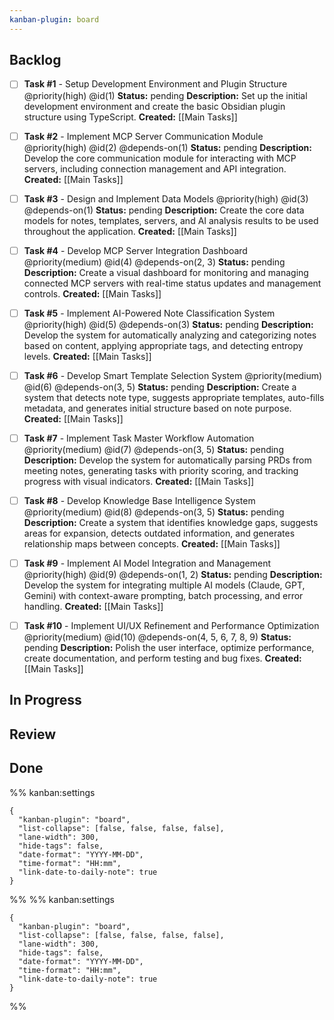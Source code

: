```yaml
---
kanban-plugin: board
---
```


## Backlog
- [ ] **Task #1** - Setup Development Environment and Plugin Structure
  @priority(high)
  @id(1)
  **Status:** pending
  **Description:** Set up the initial development environment and create the basic Obsidian plugin structure using TypeScript.
  **Created:** [[Main Tasks]]

- [ ] **Task #2** - Implement MCP Server Communication Module
  @priority(high)
  @id(2)
  @depends-on(1)
  **Status:** pending
  **Description:** Develop the core communication module for interacting with MCP servers, including connection management and API integration.
  **Created:** [[Main Tasks]]

- [ ] **Task #3** - Design and Implement Data Models
  @priority(high)
  @id(3)
  @depends-on(1)
  **Status:** pending
  **Description:** Create the core data models for notes, templates, servers, and AI analysis results to be used throughout the application.
  **Created:** [[Main Tasks]]

- [ ] **Task #4** - Develop MCP Server Integration Dashboard
  @priority(medium)
  @id(4)
  @depends-on(2, 3)
  **Status:** pending
  **Description:** Create a visual dashboard for monitoring and managing connected MCP servers with real-time status updates and management controls.
  **Created:** [[Main Tasks]]

- [ ] **Task #5** - Implement AI-Powered Note Classification System
  @priority(high)
  @id(5)
  @depends-on(3)
  **Status:** pending
  **Description:** Develop the system for automatically analyzing and categorizing notes based on content, applying appropriate tags, and detecting entropy levels.
  **Created:** [[Main Tasks]]

- [ ] **Task #6** - Develop Smart Template Selection System
  @priority(medium)
  @id(6)
  @depends-on(3, 5)
  **Status:** pending
  **Description:** Create a system that detects note type, suggests appropriate templates, auto-fills metadata, and generates initial structure based on note purpose.
  **Created:** [[Main Tasks]]

- [ ] **Task #7** - Implement Task Master Workflow Automation
  @priority(medium)
  @id(7)
  @depends-on(3, 5)
  **Status:** pending
  **Description:** Develop the system for automatically parsing PRDs from meeting notes, generating tasks with priority scoring, and tracking progress with visual indicators.
  **Created:** [[Main Tasks]]

- [ ] **Task #8** - Develop Knowledge Base Intelligence System
  @priority(medium)
  @id(8)
  @depends-on(3, 5)
  **Status:** pending
  **Description:** Create a system that identifies knowledge gaps, suggests areas for expansion, detects outdated information, and generates relationship maps between concepts.
  **Created:** [[Main Tasks]]

- [ ] **Task #9** - Implement AI Model Integration and Management
  @priority(high)
  @id(9)
  @depends-on(1, 2)
  **Status:** pending
  **Description:** Develop the system for integrating multiple AI models (Claude, GPT, Gemini) with context-aware prompting, batch processing, and error handling.
  **Created:** [[Main Tasks]]

- [ ] **Task #10** - Implement UI/UX Refinement and Performance Optimization
  @priority(medium)
  @id(10)
  @depends-on(4, 5, 6, 7, 8, 9)
  **Status:** pending
  **Description:** Polish the user interface, optimize performance, create documentation, and perform testing and bug fixes.
  **Created:** [[Main Tasks]]



## In Progress

## Review

## Done

%% kanban:settings
```
{
  "kanban-plugin": "board",
  "list-collapse": [false, false, false, false],
  "lane-width": 300,
  "hide-tags": false,
  "date-format": "YYYY-MM-DD",
  "time-format": "HH:mm",
  "link-date-to-daily-note": true
}
```
%%
%% kanban:settings
```
{
  "kanban-plugin": "board",
  "list-collapse": [false, false, false, false],
  "lane-width": 300,
  "hide-tags": false,
  "date-format": "YYYY-MM-DD",
  "time-format": "HH:mm",
  "link-date-to-daily-note": true
}
```
%%
